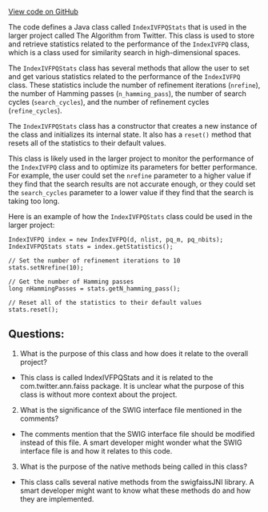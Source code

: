 [View code on GitHub](https://github.com/misbahsy/the-algorithm/ann/src/main/java/com/twitter/ann/faiss/swig/IndexIVFPQStats.java)

The code defines a Java class called `IndexIVFPQStats` that is used in the larger project called The Algorithm from Twitter. This class is used to store and retrieve statistics related to the performance of the `IndexIVFPQ` class, which is a class used for similarity search in high-dimensional spaces. 

The `IndexIVFPQStats` class has several methods that allow the user to set and get various statistics related to the performance of the `IndexIVFPQ` class. These statistics include the number of refinement iterations (`nrefine`), the number of Hamming passes (`n_hamming_pass`), the number of search cycles (`search_cycles`), and the number of refinement cycles (`refine_cycles`). 

The `IndexIVFPQStats` class has a constructor that creates a new instance of the class and initializes its internal state. It also has a `reset()` method that resets all of the statistics to their default values. 

This class is likely used in the larger project to monitor the performance of the `IndexIVFPQ` class and to optimize its parameters for better performance. For example, the user could set the `nrefine` parameter to a higher value if they find that the search results are not accurate enough, or they could set the `search_cycles` parameter to a lower value if they find that the search is taking too long. 

Here is an example of how the `IndexIVFPQStats` class could be used in the larger project:

```
IndexIVFPQ index = new IndexIVFPQ(d, nlist, pq_m, pq_nbits);
IndexIVFPQStats stats = index.getStatistics();

// Set the number of refinement iterations to 10
stats.setNrefine(10);

// Get the number of Hamming passes
long nHammingPasses = stats.getN_hamming_pass();

// Reset all of the statistics to their default values
stats.reset();
```
## Questions: 
 1. What is the purpose of this class and how does it relate to the overall project?
- This class is called IndexIVFPQStats and it is related to the com.twitter.ann.faiss package. It is unclear what the purpose of this class is without more context about the project.

2. What is the significance of the SWIG interface file mentioned in the comments?
- The comments mention that the SWIG interface file should be modified instead of this file. A smart developer might wonder what the SWIG interface file is and how it relates to this code.

3. What is the purpose of the native methods being called in this class?
- This class calls several native methods from the swigfaissJNI library. A smart developer might want to know what these methods do and how they are implemented.